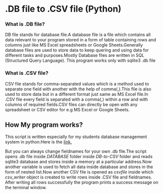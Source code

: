 <h1>.DB file to .CSV file (Python)</h1>

<h3>What is .DB file?</h3>
    <p>DB file stands for database file.A database file is a file which contains all data relevant to your program stored in a form of table containing rows and
    columns just like MS Excel spreadsheets or Google Sheets.Generally database files are used to store data to keep quering and using data for different tasks
     and purposes.Mostly Database files are written in SQL (Structured Query Language). This program works only with sqlite3 .db file</p>
     
<h3>What is .CSV file?</h3>     
  <p>CSV file stands for comma-separated values which is a method used to separate one field with another with the help of comma(,).This file is also used to store
      data but in a different format just same as MS Excel file.In .CSV file every field is separated with a comma(,) within a row and with columns of 
      required fields.CSV files can directly be open with any spreadsheet or CSV editor for e.g MS Excel or Google Sheets.</p>
      
<h2>How My program works?</h2>
<p>This script is written especially for my students database management system in python.Here is the <a href="https://github.com/ShahrozAliPK/students-management-system"
    alt="students-database-management">link.</a></p>But you can always change fieldnames for your own .db file.The script opens .db file inside <i>DATABASE</i>                 folder
    inside <i>DB-to-CSV</i> folder and reads sqlite3 database and stores inside a memory at a particular address.Now another variable is used to fetch all data
    inside database and stores in the form of nested list.Now another CSV file is opened as <i>csvfile</i> inside which <i>csv_writer</i> object is created to             write rows inside .CSV file and fieldnames.
    After writing all rows successfully the program prints a success message on the terminal window.</p>

